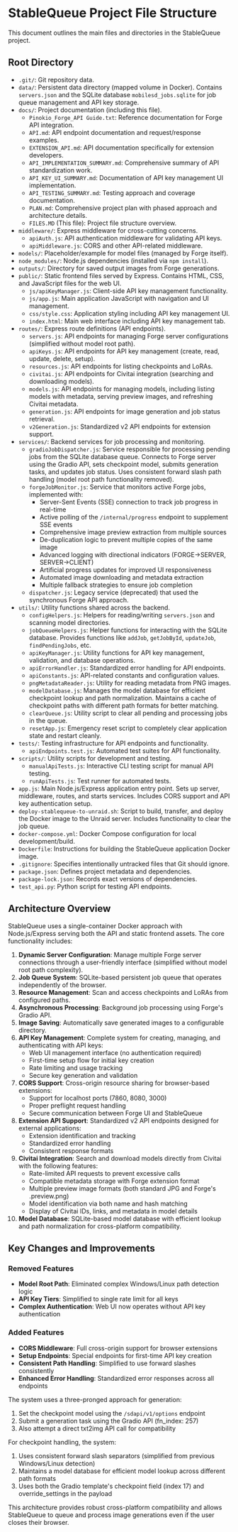 # StableQueue Project File Structure

This document outlines the main files and directories in the StableQueue project.

## Root Directory

*   `.git/`: Git repository data.
*   `data/`: Persistent data directory (mapped volume in Docker). Contains `servers.json` and the SQLite database `mobilesd_jobs.sqlite` for job queue management and API key storage.
*   `docs/`: Project documentation (including this file).
    *   `Pinokio_Forge_API Guide.txt`: Reference documentation for Forge API integration.
    *   `API.md`: API endpoint documentation and request/response examples.
    *   `EXTENSION_API.md`: API documentation specifically for extension developers.
    *   `API_IMPLEMENTATION_SUMMARY.md`: Comprehensive summary of API standardization work.
    *   `API_KEY_UI_SUMMARY.md`: Documentation of API key management UI implementation.
    *   `API_TESTING_SUMMARY.md`: Testing approach and coverage documentation.
    *   `PLAN.md`: Comprehensive project plan with phased approach and architecture details.
    *   `FILES.MD` (This file): Project file structure overview.
*   `middleware/`: Express middleware for cross-cutting concerns.
    *   `apiAuth.js`: API authentication middleware for validating API keys.
    *   `apiMiddleware.js`: CORS and other API-related middleware.
*   `models/`: Placeholder/example for model files (managed by Forge itself).
*   `node_modules/`: Node.js dependencies (installed via `npm install`).
*   `outputs/`: Directory for saved output images from Forge generations.
*   `public/`: Static frontend files served by Express. Contains HTML, CSS, and JavaScript files for the web UI.
    *   `js/apiKeyManager.js`: Client-side API key management functionality.
    *   `js/app.js`: Main application JavaScript with navigation and UI management.
    *   `css/style.css`: Application styling including API key management UI.
    *   `index.html`: Main web interface including API key management tab.
*   `routes/`: Express route definitions (API endpoints).
    *   `servers.js`: API endpoints for managing Forge server configurations (simplified without model root path).
    *   `apiKeys.js`: API endpoints for API key management (create, read, update, delete, setup).
    *   `resources.js`: API endpoints for listing checkpoints and LoRAs.
    *   `civitai.js`: API endpoints for Civitai integration (searching and downloading models).
    *   `models.js`: API endpoints for managing models, including listing models with metadata, serving preview images, and refreshing Civitai metadata.
    *   `generation.js`: API endpoints for image generation and job status retrieval.
    *   `v2Generation.js`: Standardized v2 API endpoints for extension support.
*   `services/`: Backend services for job processing and monitoring.
    *   `gradioJobDispatcher.js`: Service responsible for processing pending jobs from the SQLite database queue. Connects to Forge server using the Gradio API, sets checkpoint model, submits generation tasks, and updates job status. Uses consistent forward slash path handling (model root path functionality removed).
    *   `forgeJobMonitor.js`: Service that monitors active Forge jobs, implemented with:
        *   Server-Sent Events (SSE) connection to track job progress in real-time
        *   Active polling of the `/internal/progress` endpoint to supplement SSE events
        *   Comprehensive image preview extraction from multiple sources
        *   De-duplication logic to prevent multiple copies of the same image
        *   Advanced logging with directional indicators (FORGE→SERVER, SERVER→CLIENT)
        *   Artificial progress updates for improved UI responsiveness
        *   Automated image downloading and metadata extraction
        *   Multiple fallback strategies to ensure job completion
    *   `dispatcher.js`: Legacy service (deprecated) that used the synchronous Forge API approach.
*   `utils/`: Utility functions shared across the backend.
    *   `configHelpers.js`: Helpers for reading/writing `servers.json` and scanning model directories.
    *   `jobQueueHelpers.js`: Helper functions for interacting with the SQLite database. Provides functions like `addJob`, `getJobById`, `updateJob`, `findPendingJobs`, etc.
    *   `apiKeyManager.js`: Utility functions for API key management, validation, and database operations.
    *   `apiErrorHandler.js`: Standardized error handling for API endpoints.
    *   `apiConstants.js`: API-related constants and configuration values.
    *   `pngMetadataReader.js`: Utility for reading metadata from PNG images.
    *   `modelDatabase.js`: Manages the model database for efficient checkpoint lookup and path normalization. Maintains a cache of checkpoint paths with different path formats for better matching.
    *   `clearQueue.js`: Utility script to clear all pending and processing jobs in the queue.
    *   `resetApp.js`: Emergency reset script to completely clear application state and restart cleanly.
*   `tests/`: Testing infrastructure for API endpoints and functionality.
    *   `apiEndpoints.test.js`: Automated test suites for API functionality.
*   `scripts/`: Utility scripts for development and testing.
    *   `manualApiTests.js`: Interactive CLI testing script for manual API testing.
    *   `runApiTests.js`: Test runner for automated tests.
*   `app.js`: Main Node.js/Express application entry point. Sets up server, middleware, routes, and starts services. Includes CORS support and API key authentication setup.
*   `deploy-stablequeue-to-unraid.sh`: Script to build, transfer, and deploy the Docker image to the Unraid server. Includes functionality to clear the job queue.
*   `docker-compose.yml`: Docker Compose configuration for local development/build.
*   `Dockerfile`: Instructions for building the StableQueue application Docker image.
*   `.gitignore`: Specifies intentionally untracked files that Git should ignore.
*   `package.json`: Defines project metadata and dependencies.
*   `package-lock.json`: Records exact versions of dependencies.
*   `test_api.py`: Python script for testing API endpoints.

## Architecture Overview

StableQueue uses a single-container Docker approach with Node.js/Express serving both the API and static frontend assets. The core functionality includes:

1. **Dynamic Server Configuration**: Manage multiple Forge server connections through a user-friendly interface (simplified without model root path complexity).
2. **Job Queue System**: SQLite-based persistent job queue that operates independently of the browser.
3. **Resource Management**: Scan and access checkpoints and LoRAs from configured paths.
4. **Asynchronous Processing**: Background job processing using Forge's Gradio API.
5. **Image Saving**: Automatically save generated images to a configurable directory.
6. **API Key Management**: Complete system for creating, managing, and authenticating with API keys:
   - Web UI management interface (no authentication required)
   - First-time setup flow for initial key creation
   - Rate limiting and usage tracking
   - Secure key generation and validation
7. **CORS Support**: Cross-origin resource sharing for browser-based extensions:
   - Support for localhost ports (7860, 8080, 3000)
   - Proper preflight request handling
   - Secure communication between Forge UI and StableQueue
8. **Extension API Support**: Standardized v2 API endpoints designed for external applications:
   - Extension identification and tracking
   - Standardized error handling
   - Consistent response formats
9. **Civitai Integration**: Search and download models directly from Civitai with the following features:
   - Rate-limited API requests to prevent excessive calls
   - Compatible metadata storage with Forge extension format
   - Multiple preview image formats (both standard JPG and Forge's .preview.png)
   - Model identification via both name and hash matching
   - Display of Civitai IDs, links, and metadata in model details
10. **Model Database**: SQLite-based model database with efficient lookup and path normalization for cross-platform compatibility.

## Key Changes and Improvements

### Removed Features
- **Model Root Path**: Eliminated complex Windows/Linux path detection logic
- **API Key Tiers**: Simplified to single rate limit for all keys
- **Complex Authentication**: Web UI now operates without API key authentication

### Added Features
- **CORS Middleware**: Full cross-origin support for browser extensions
- **Setup Endpoints**: Special endpoints for first-time API key creation
- **Consistent Path Handling**: Simplified to use forward slashes consistently
- **Enhanced Error Handling**: Standardized error responses across all endpoints

The system uses a three-pronged approach for generation:
1. Set the checkpoint model using the `/sdapi/v1/options` endpoint
2. Submit a generation task using the Gradio API (fn_index: 257)
3. Also attempt a direct txt2img API call for compatibility

For checkpoint handling, the system:
1. Uses consistent forward slash separators (simplified from previous Windows/Linux detection)
2. Maintains a model database for efficient model lookup across different path formats
3. Uses both the Gradio template's checkpoint field (index 17) and override_settings in the payload

This architecture provides robust cross-platform compatibility and allows StableQueue to queue and process image generations even if the user closes their browser.
